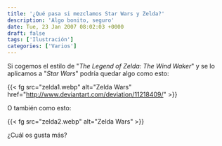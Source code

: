 ```yaml
---
title: '¿Qué pasa si mezclamos Star Wars y Zelda?'
description: 'Algo bonito, seguro'
date: Tue, 23 Jan 2007 08:02:03 +0000
draft: false
tags: ['Ilustración']
categories: ['Varios']
---
```


Si cogemos el estilo de "_The Legend of Zelda: The Wind Waker_" y se lo aplicamos a "_Star Wars_" podría quedar algo como esto:

{{< fg src="zelda1.webp" alt="Zelda Wars" href="http://www.deviantart.com/deviation/11218409/" >}}

O también como esto:

{{< fg src="zelda2.webp" alt="Zelda Wars" >}}

¿Cuál os gusta más?